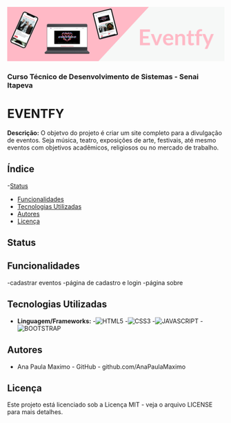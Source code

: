 ![imagem de capa](assets/img/readme.img/Eventfy.png)
### Curso Técnico de Desenvolvimento de Sistemas - Senai Itapeva
# EVENTFY
**Descrição:**
O objetvo do projeto é criar um site completo para a divulgação de eventos. Seja música, teatro, exposições de arte, festivais, até mesmo eventos com objetivos acadêmicos, religiosos ou no mercado de trabalho.
## Índice
-[Status](#status)
- [Funcionalidades](#funcionalidades)
- [Tecnologias Utilizadas](#tecnologias-utilizadas)
- [Autores](#autores)
- [Licença](#licença)

## Status
## Funcionalidades
-cadastrar eventos
-página de cadastro e login
-página sobre
## Tecnologias Utilizadas
- **Linguagem/Frameworks:**
-![HTML5](https://img.shields.io/badge/HTML5-E34F26?style=for-the-badge&logo=html5&logoColor=white)
-![CSS3](https://img.shields.io/badge/CSS3-1572B6?style=for-the-badge&logo=css3&logoColor=white)
-![JAVASCRIPT](https://img.shields.io/badge/JavaScript-323330?style=for-the-badge&logo=javascript&logoColor=F7DF1E)
-![BOOTSTRAP](https://img.shields.io/badge/Bootstrap-563D7C?style=for-the-badge&logo=bootstrap&logoColor=white)
## Autores
- Ana Paula Maximo - GitHub - github.com/AnaPaulaMaximo
## Licença
Este projeto está licenciado sob a Licença MIT - veja o arquivo LICENSE para mais detalhes.
